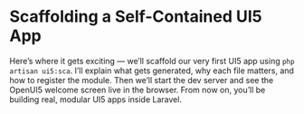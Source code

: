 
# Scaffolding a Self-Contained UI5 App

Here’s where it gets exciting — we’ll scaffold our very first UI5 app using `php artisan ui5:sca`. I’ll explain what gets generated, why each file matters, and how to register the module. Then we’ll start the dev server and see the OpenUI5 welcome screen live in the browser. From now on, you’ll be building real, modular UI5 apps inside Laravel.


<Youtube id="z_AaPNW8nGs" />
